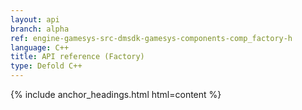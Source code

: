 ```yaml
---
layout: api
branch: alpha
ref: engine-gamesys-src-dmsdk-gamesys-components-comp_factory-h
language: C++
title: API reference (Factory)
type: Defold C++
---
```

{% include anchor_headings.html html=content %}